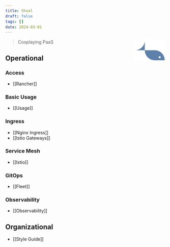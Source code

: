 ```yaml
---
title: Shoal
draft: false
tags: []
date: 2024-03-01
---
```


<img alt="shoal fish" align='right' src="style/logo_static/fish.svg" width="100" style="margin: 0 0 0 24px;">

> Cosplaying PaaS

## Operational

### Access
- [[Rancher]]

### Basic Usage
- [[Usage]]

### Ingress
- [[Nginx Ingress]]
- [[Istio Gateways]]

### Service Mesh
- [[Istio]]

### GitOps
- [[Fleet]]

### Observability
- [[Observability]]

## Organizational
- [[Style Guide]]